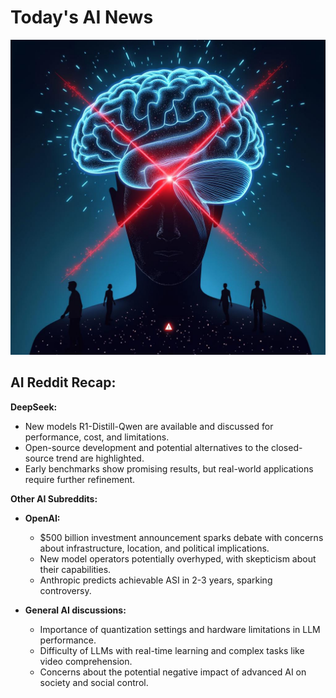 
# Today's AI News

![Todays Image](pictures/20250122_101133.png)

## AI Reddit Recap:

**DeepSeek:**

* New models R1-Distill-Qwen are available and discussed for performance, cost, and limitations.
* Open-source development and potential alternatives to the closed-source trend are highlighted.
* Early benchmarks show promising results, but real-world applications require further refinement.


**Other AI Subreddits:**

* **OpenAI:** 
    * $500 billion investment announcement sparks debate with concerns about infrastructure, location, and political implications.
    * New model operators potentially overhyped, with skepticism about their capabilities.
    * Anthropic predicts achievable ASI in 2-3 years, sparking controversy. 


* **General AI discussions:** 
    * Importance of quantization settings and hardware limitations in LLM performance.
    * Difficulty of LLMs with real-time learning and complex tasks like video comprehension.
    * Concerns about the potential negative impact of advanced AI on society and social control.
